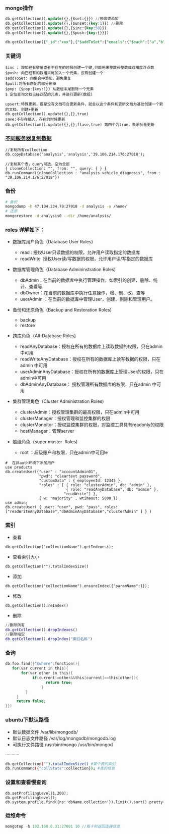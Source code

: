 ### mongo操作

```sql
db.getCollection().update({},{$set:{}}) //修改或添加
db.getCollection().update({},{$unset:{key:1}}) //删除
db.getCollection().update({},{$inc:{key:50}})
db.getCollection().update({},{$push:{key:{}}})

db.getCollection({"_id":"xxx"},{"$addToSet":{"emails":{"$each":["a","b","c"]}}})
```

### 关键词
```
$inc : 增加已有键值或者不存在的时候创建一个键,只能用来整数长整数或双精度浮点数
$push: 向已经有的数组末尾加入一个元素，没有创建一个
$addToSet: 向集合中添加，避免重复
$pull:将所有匹配的部分删掉
$pop: {$pop:{key:1}} 从数组末尾删除一个元素
$ 定位查询文档已经匹配的元素，并进行更新(数组)

upsert:特殊更新，要是没有文档符合更新条件，就会以这个条件和更新文档为基础创建一个新的文档. 创建+更新
db.getCollection().update({},{},true)
save:不存在插入，存在的时候更新
db.getCollection().update({},{},flase,true) 第四个为true，表示批量更新
```

### [不同服务器复制数据](http://www.pclic.com/article/a120191023173277.html)

```mongo
//复制所有collection
db.copyDatabase('analysis','analysis','39.106.214.176:27018');

//复制某个表，query可选，空为全部
{ cloneCollection: "", from: "", query: { } }
db.runCommand({cloneCollection : "analysis.vehicle_diagnosis", from : "39.106.214.176:27018"})
```
### 备份

```sh
# 备份
mongodump -h 47.104.234.70:27018 -d analysis -o /home/
# 还原
mongorestore -d analysis0 --dir /home/analysis/
```

### roles 详解如下：

* 数据库用户角色（Database User Roles)

  - read : 授权User只读数据的权限，允许用户读取指定的数据库
  - readWrite  授权User读/写数据的权限，允许用户读/写指定的数据库

* 数据库管理角色（Database Admininstration Roles)

  - dbAdmin：在当前的数据库中执行管理操作，如索引的创建、删除、统计、查看等
  - dbOwner：在当前的数据库中执行任意操作，增、删、改、查等
  - userAdmin ：在当前的数据库中管理User，创建、删除和管理用户。
​​​​​​​
* 备份和还原角色（Backup and Restoration Roles)​​​​​​​

  - backup
  - restore

* 跨库角色（All-Database Roles)

  - readAnyDatabase：授权在所有的数据库上读取数据的权限，只在admin 中可用
  - readWriteAnyDatabase：授权在所有的数据库上读写数据的权限，只在admin 中可用
  - userAdminAnyDatabase：授权在所有的数据库上管理User的权限，只在admin中可用
  - dbAdminAnyDatabase： 授权管理所有数据库的权限，只在admin 中可用

* 集群管理角色（Cluster Administration Roles)

  - clusterAdmin：授权管理集群的最高权限，只在admin中可用
  - clusterManager：授权管理和监控集群的权限
  - clusterMonoitor：授权监控集群的权限，对监控工具具有readonly的权限
  - hostManager：管理server

* 超级角色（super master  Roles)

  - root ：超级账户和权限，只在admin中可用le

```mongo
#  在非auth环境下添加用户
use products
db.createUser({"user" : "accountAdmin01",
               "pwd": "cleartext password",
               "customData" : { employeeId: 12345 },
               "roles" : [ { role: "clusterAdmin", db: "admin" },
                           { role: "readAnyDatabase", db: "admin" },
                          "readWrite"] },
               { w: "majority" , wtimeout: 5000 })
use admin;
db.createUser( { user: "user", pwd: "pass", roles: ["readWriteAnyDatabase","dbAdminAnyDatabase","clusterAdmin" ] } )             
```

### 索引

* 查看
```
db.getCollection("collectionName").getIndexes();
```
* 查看索引大小
```
db.getCollection("").totalIndexSize()
```
* 添加
```
db.getCollection("collectionName").ensureIndex({"paramName":1});
```

* 修改
```
db.getCollection().reIndex()

```
* 删除
```m
//删除所有
db.getCollection().dropIndexes()  
//删除指定
db.getCollection().dropIndex("索引名称")
```

### 查询

```c
db.foo.find({"$where":function(){
   for(var current in this){
	   for(var other in this){
		    if(current!=other&&this[current]==this[other]){
				  return true;
				}
		 }
	 }
	 return false;
}})
```

### ubuntu下默认路径
* 默认数据文件  /var/lib/mongodb/
* 默认日志文件路径 /var/log/mongodb/mongodb.log
* 可执行文件路径 /usr/bin/mongo  /usr/bin/mongod

···········

```sh
db.getCollection("").totalIndexSize() #某个表的索引
db.runCommand({"collStats":collection}); #表的信息
```

### 设置和查看慢查询
```
db.setProfilingLevel(1,200);
db.getProfilingLevel();
db.system.profile.find({ns:'dbName.collection'}).limit().sort().pretty();
```

### 运维命令
```js
mongotop -h 192.168.0.31:27001 10 //每十秒返回连接信息
```